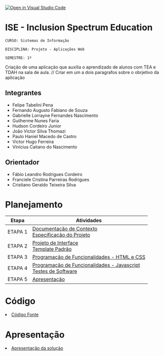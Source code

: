 [![Open in Visual Studio Code](https://classroom.github.com/assets/open-in-vscode-c66648af7eb3fe8bc4f294546bfd86ef473780cde1dea487d3c4ff354943c9ae.svg)](https://classroom.github.com/online_ide?assignment_repo_id=10303689&assignment_repo_type=AssignmentRepo)
# ISE - Inclusion Spectrum Education

`CURSO: Sistemas de Informação`

`DISCIPLINA: Projeto - Aplicações Web`

`SEMESTRE: 1º`

Criação de uma aplicação que auxilia o aprendizado de alunos com TEA e TDAH na sala de aula. // Criar em um a dois paragrafos sobre o obrjetivo da aplicação

## Integrantes

* Felipe Tabelini Pena
* Fernando Augusto Fabiano de Souza
* Gabrielle Lorrayne Fernandes Nascimento
* Guilherme Nunes Faria
* Hudson Cordeiro Junior
* João Victor Silva Thomazi
* Paulo Haniel Macedo de Castro
* Victor Hugo Ferreira
* Vinícius Caitano do Nascimento

## Orientador

* Fábio Leandro Rodrigues Cordeiro
* Franciele Cristina Parreiras Rodrigues
* Cristiano Geraldo Teixeira Silva

# Planejamento

| Etapa         | Atividades |
|  :----:   | ----------- |
| ETAPA 1         |[Documentação de Contexto](docs/context.md) <br> [Especificação do Projeto](docs/especification.md) |
| ETAPA 2         |[Projeto de Interface](docs/interface.md) <br> [Template Padrão](docs/template.md) |
| ETAPA 3         |[Programação de Funcionalidades - HTML e CSS](docs/development.md) |
| ETAPA 4        |[Programação de Funcionalidades - Javascript](docs/development.md) <br> [Testes de Software ](docs/tests.md) |
| ETAPA 5         | [Apresentação](presentation/README.md) |

# Código

<li><a href="src/README.md"> Código Fonte</a></li>

# Apresentação

<li><a href="presentation/README.md"> Apresentação da solução</a></li>
